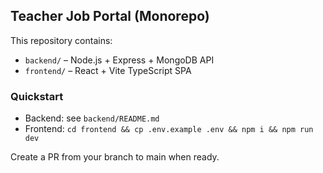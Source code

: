 ## Teacher Job Portal (Monorepo)

This repository contains:
- `backend/` – Node.js + Express + MongoDB API
- `frontend/` – React + Vite TypeScript SPA

### Quickstart
- Backend: see `backend/README.md`
- Frontend: `cd frontend && cp .env.example .env && npm i && npm run dev`

Create a PR from your branch to main when ready.
